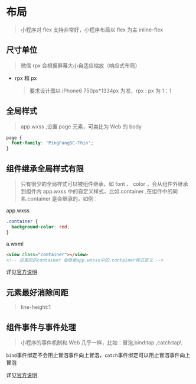 # 布局

> 小程序对 flex 支持非常好，小程序布局以 flex 为主
> inline-flex

## 尺寸单位

> 微信 rpx 会根据屏幕大小自适应缩放（响应式布局）

- rpx 和 px
  > 要求设计图以 iPhone6 750px\*1334px 为准，rpx : px 为 1：1

## 全局样式

> app.wxss ,设置 page 元素，可类比为 Web 的 body

```css
page {
  font-family: 'PingFangSC-Thin';
}
```

## 组件继承全局样式有限

> 只有很少的全局样式可以被组件继承，如 font 、 color ，会从组件外继承到组件内
> app.wxss 中的自定义样式，比如.container ,在组件中的同名.container 是会继承的，如例：

app.wxss

```css
.container {
  background-color: red;
}
```

a.wxml

```html
<view class="container"></view>
<!-- 这里的的container 会继承app.wxssx中的.container样式定义 -->
```

详见[官方说明](https://developers.weixin.qq.com/miniprogram/dev/framework/custom-component/wxml-wxss.html)

## 元素最好消除间距

> line-height:1

## 组件事件与事件处理

> 小程序的事件机制和 Web 几乎一样，比如：冒泡,bind:tap ,catch:tap\

`bind`事件绑定不会阻止冒泡事件向上冒泡，`catch`事件绑定可以阻止冒泡事件向上冒泡

详见[官方说明](https://developers.weixin.qq.com/miniprogram/dev/framework/view/wxml/event.html)
